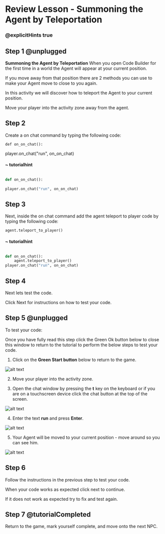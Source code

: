 # Review Lesson - Summoning the Agent by Teleportation
  
### @explicitHints true
 
## Step 1 @unplugged

**Summoning the Agent by Teleportation**
When you open Code Builder for the first time in a world the Agent will appear at your current position.

If you move away from that position there are 2 methods you can use to make your Agent move to close to you again.

In this activity we will discover how to teleport the Agent to your current position.

Move your player into the activity zone away from the agent.

 
## Step 2
Create a on chat command by typing the following code:

    def on_on_chat():
    
player.on_chat("run", on_on_chat)

#### ~ tutorialhint
```python

def on_on_chat():
    
player.on_chat("run", on_on_chat)

```

## Step 3
Next, inside the on chat command add the agent teleport to player code by typing the following code: 

`agent.teleport_to_player()`

#### ~ tutorialhint

```python

def on_on_chat():
    agent.teleport_to_player()
player.on_chat("run", on_on_chat)

```
 

## Step 4

Next lets test the code.

  
Click Next for instructions on how to test your code.

  

## Step 5 @unplugged

To test your code:

  
Once you have fully read this step click the Green Ok button below to close this window to return to the tutorial to perform the below steps to test your code.

  
1. Click on the **Green Start button** below to return to the game.

![alt text](https://introductionv3.codingcredentials.com/Lesson3/3.1.1/images/4.jpg?raw=true "Start")

  
2. Move your player into the activity zone.

  3. Open the chat window by pressing the **t** key on the keyboard or if you are on a touchscreen device click the chat button at the top of the screen.

![alt text](https://introductionv3.codingcredentials.com/Lesson3/3.1.1/images/1.jpg?raw=true "Run")

  
  

4. Enter the text **run** and press **Enter**.

![alt text](https://introductionv3.codingcredentials.com/Lesson3/3.1.1/images/2.jpg?raw=true "Run")

  

5. Your Agent will be moved to your current position - move around so you can see him.

![alt text](https://introductionv3.codingcredentials.com/Lesson3/3.1.1/images/3.jpg?raw=true "Run")

  

## Step 6

Follow the instructions in the previous step to test your code.

When your code works as expected click next to continue.

If it does not work as expected try to fix and test again.

  

## Step 7 @tutorialCompleted

Return to the game, mark yourself complete, and move onto the next NPC.